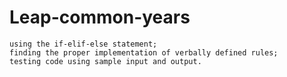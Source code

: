 # Leap-common-years


    using the if-elif-else statement;
    finding the proper implementation of verbally defined rules;
    testing code using sample input and output.

